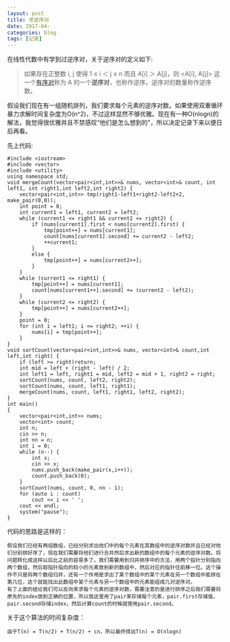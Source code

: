 ```yaml
---
layout: post
title: 求逆序对
date: 2017-04-
categories: blog
tags: [记录]
---
```


在线性代数中有学到过逆序对，关于逆序对的定义如下:

> 如果存在正整数 i, j 使得 1 ≤ i ＜ j ≤ n 而且 A[i] ＞ A[j]，则 <A[i], A[j]> 这一个[有序对](https://zh.wikipedia.org/wiki/%E6%9C%89%E5%BA%8F%E5%AF%B9)称为 A 的一个**逆序对**，也称作逆序。逆序对的数量称作逆序数。

假设我们现在有一组随机排列，我们要求每个元素的逆序对数。如果使用双重循环暴力求解时间复杂度为O(n^2)，不过这样显然不够优雅。现在有一种O(nlogn)的解法，我觉得很优雅并且不禁感叹“他们是怎么想到的"，所以决定记录下来以便日后再看。

先上代码:

```
#include <iostream>
#include <vector>
#include <utility>
using namespace std;
void mergeCount(vector<pair<int,int>>& nums, vector<int>& count, int left1, int right1,int left2,int right2) {
	vector<pair<int,int>> tmp(right1-left1+right2-left2+2, make_pair(0,0));
	int point = 0;
	int current1 = left1, current2 = left2;
	while (current1 <= right1 && current2 <= right2) {
		if (nums[current1].first < nums[current2].first) {
			tmp[point++] = nums[current1];
			count[nums[current1].second] += current2 - left2;
			++current1;
		}
		else {
			tmp[point++] = nums[current2++];
		}
	}
	while (current1 <= right1) {
		tmp[point++] = nums[current1];
		count[nums[current1++].second] += (current2 - left2);
	}
	while (current2 <= right2) {
		tmp[point++] = nums[current2++];
	}
	point = 0;
	for (int i = left1; i <= right2; ++i) {
		nums[i] = tmp[point++];
	}
}
void sortCount(vector<pair<int,int>>& nums, vector<int>& count,int left,int right) {
	if (left >= right)return;
	int mid = left + (right - left) / 2;
	int left1 = left, right1 = mid, left2 = mid + 1, right2 = right;
	sortCount(nums, count, left2, right2);
	sortCount(nums, count, left1, right1);
	mergeCount(nums, count, left1, right1, left2, right2);
}
int main()
{
	vector<pair<int,int>> nums;
	vector<int> count;
	int n;
	cin >> n;
	int nn = n;
	int i = 0;
	while (n--) {
		int x;
		cin >> x;
		nums.push_back(make_pair(x,i++));
		count.push_back(0);
	}
	sortCount(nums, count, 0, nn - 1);
	for (auto i : count)
		cout << i << ' ';
	cout << endl;
	system("pause");
}
```

代码的思路是这样的：

```
假设我们已经有两组数组，已经分别求出他们中的每个元素在其数组中的逆序对数并且已经对他们分别排好序了，现在我们需要将他们进行合并然后求出新的数组中的每个元素的逆序对数。将问题转化成这样以后比之前的容易多了。我们需要用到归并排序中的方法，用两个指针分别指向两个数组，然后取指针指向的较小的元素放到新的数组中，然后对应的指针往前移一位。这个操作不只是将两个数组归并，还有一个作用是求出了某个数组中的某个元素在另一个数组中能排在第几位，这个就能找出此数组中某个元素与另一个数组中的元素能组成几对逆序对。
有了上面的结论我们可以反向来求每个元素的逆序对数，需要注意的是进行排序之后我们需要将原先的index放到正确的位置，所以我这里用了pair来存储每个元素，pair.first存储值，pair.second存储index，然后计算count的时候就使用pair.second。
```

关于这个算法的时间复杂度：

```
由于T(n) = T(n/2) + T(n/2) + cn，所以最终得出T(n) = O(nlogn)
```

